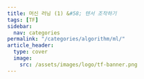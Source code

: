 ```yaml
---
title: 머신 러닝 (1) &#58; 텐서 조작하기
tags: [TF]
sidebar:
  nav: categories
permalink: "/categories/algorithm/ml/"
article_header:
  type: cover
  image:
    src: /assets/images/logo/tf-banner.png
---
```


<!--more-->

<br/>
